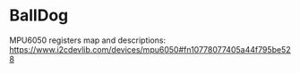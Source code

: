 # BallDog

MPU6050 registers map and descriptions:
  https://www.i2cdevlib.com/devices/mpu6050#fn10778077405a44f795be528
